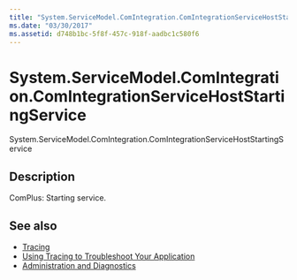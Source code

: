```yaml
---
title: "System.ServiceModel.ComIntegration.ComIntegrationServiceHostStartingService"
ms.date: "03/30/2017"
ms.assetid: d748b1bc-5f8f-457c-918f-aadbc1c580f6
---
```

# System.ServiceModel.ComIntegration.ComIntegrationServiceHostStartingService
System.ServiceModel.ComIntegration.ComIntegrationServiceHostStartingService  
  
## Description  
 ComPlus: Starting service.  
  
## See also

- [Tracing](index.md)
- [Using Tracing to Troubleshoot Your Application](using-tracing-to-troubleshoot-your-application.md)
- [Administration and Diagnostics](../index.md)
